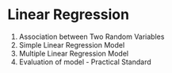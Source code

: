 # Linear Regression

1. Association between Two Random Variables
2. Simple Linear Regression Model
3. Multiple Linear Regression Model
4. Evaluation of model - Practical Standard
